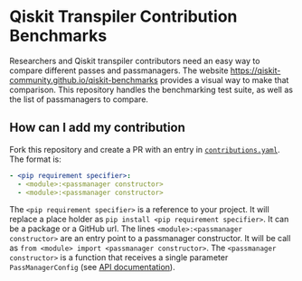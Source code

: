 # Qiskit Transpiler Contribution Benchmarks

Researchers and Qiskit transpiler contributors need an easy way to compare different passes and passmanagers. The website https://qiskit-community.github.io/qiskit-benchmarks provides a visual way to make that comparison. This repository handles the benchmarking test suite, as well as the list of passmanagers to compare. 

## How can I add my contribution

Fork this repository and create a PR with an entry in [`contributions.yaml`](https://github.com/qiskit-community/qiskit-benchmarks/blob/master/contributions.yaml). The format is:

```yaml
- <pip requirement specifier>:
  - <module>:<passmanager constructor>
  - <module>:<passmanager constructor>
```

The `<pip requirement specifier>` is a reference to your project. It will replace a place holder as `pip install <pip requirement specifier>`. It can be a package or a GitHub url. The lines `<module>:<passmanager constructor>` are an entry point to a passmanager constructor. It will be call as `from <module> import <passmanager constructor>`. The `<passmanager constructor>` is a function that receives a single parameter `PassManagerConfig` (see [API documentation](https://qiskit.org/documentation/apidoc/transpiler/preset_passmanagers/preset_passmanagers.html)).
